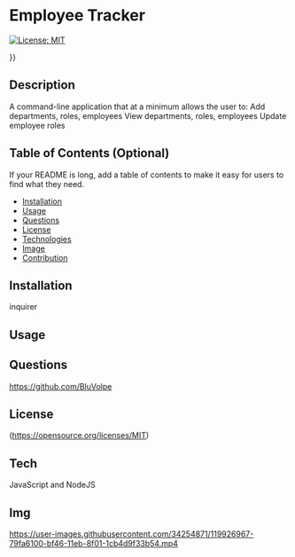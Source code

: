 
# Employee Tracker

  [![License: MIT](https://img.shields.io/badge/License-MIT-yellow.svg)](https://opensource.org/licenses/MIT)
    
  }}
  
## Description
A command-line application that at a minimum allows the user to:  Add departments, roles, employees  View departments, roles, employees  Update employee roles
## Table of Contents (Optional)
If your README is long, add a table of contents to make it easy for users to find what they need.
- [Installation](#installation)
- [Usage](#usage)
- [Questions](#questions)
- [License](#license)
- [Technologies](#tech)
- [Image](#img)
- [Contribution](#contribution)
## Installation
inquirer
## Usage

## Questions
https://github.com/BluVolpe
## License

 (https://opensource.org/licenses/MIT)

## Tech
JavaScript and NodeJS
## Img


https://user-images.githubusercontent.com/34254871/119926967-79fa6100-bf46-11eb-8f01-1cb4d9f33b54.mp4



